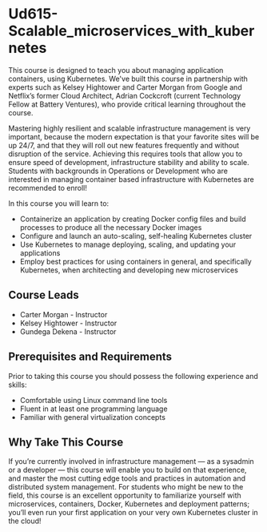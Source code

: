 # Ud615-Scalable_microservices_with_kubernetes
This course is designed to teach you about managing application containers, using Kubernetes. We've built this course in partnership with experts such as Kelsey Hightower and Carter Morgan from Google and Netflix’s former Cloud Architect, Adrian Cockcroft (current Technology Fellow at Battery Ventures), who provide critical learning throughout the course.

Mastering highly resilient and scalable infrastructure management is very important, because the modern expectation is that your favorite sites will be up 24/7, and that they will roll out new features frequently and without disruption of the service. Achieving this requires tools that allow you to ensure speed of development, infrastructure stability and ability to scale. Students with backgrounds in Operations or Development who are interested in managing container based infrastructure with Kubernetes are recommended to enroll!

In this course you will learn to:

* Containerize an application by creating Docker config files and build processes to produce all the necessary Docker images
* Configure and launch an auto-scaling, self-healing Kubernetes cluster
* Use Kubernetes to manage deploying, scaling, and updating your applications
* Employ best practices for using containers in general, and specifically Kubernetes, when architecting and developing new microservices

## Course Leads
* Carter Morgan - Instructor
* Kelsey Hightower - Instructor
* Gundega Dekena - Instructor

## Prerequisites and Requirements
Prior to taking this course you should possess the following experience and skills:

* Comfortable using Linux command line tools
* Fluent in at least one programming language
* Familiar with general virtualization concepts

## Why Take This Course
If you’re currently involved in infrastructure management — as a sysadmin or a developer — this course will enable you to build on that experience, and master the most cutting edge tools and practices in automation and distributed system management. For students who might be new to the field, this course is an excellent opportunity to familiarize yourself with microservices, containers, Docker, Kubernetes and deployment patterns; you’ll even run your first application on your very own Kubernetes cluster in the cloud!
